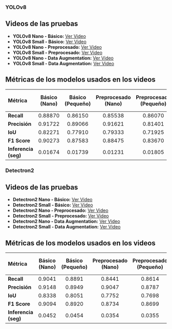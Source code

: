 ### YOLOv8

## Videos de las pruebas

- **YOLOv8 Nano - Básico:** [Ver Video](https://youtu.be/Y-SiBJKqvGo)
- **YOLOv8 Small - Básico:** [Ver Video](https://youtu.be/vAMzdMGJsvg)
- **YOLOv8 Nano - Preprocesado:** [Ver Video](https://youtu.be/2jJWQbW_w84)
- **YOLOv8 Small - Preprocesado:** [Ver Video](https://youtu.be/JfWe1RgWytU)
- **YOLOv8 Nano - Data Augmentation:** [Ver Video](https://youtu.be/C0gjKuo4kXY)
- **YOLOv8 Small - Data Augmentation:** [Ver Video](https://youtu.be/gNJdepY94D8)

## Métricas de los modelos usados en los videos

| **Métrica**         | **Básico (Nano)** | **Básico (Pequeño)** | **Preprocesado (Nano)** | **Preprocesado (Pequeño)** | **Data Augmentation (Nano)** | **Data Augmentation (Pequeño)** |
|:--------------------|:-----------------:|:--------------------:|:-----------------------:|:--------------------------:|:----------------------------:|:------------------------------:|
| **Recall**          |      0.88870      |        0.86150       |        0.85538          |         0.86070             |            0.90914           |            0.88452             |
| **Precisión**       |      0.91722      |        0.89066       |        0.91621          |         0.81401             |            0.88694           |            0.84628             |
| **IoU**             |      0.82271      |        0.77910       |        0.79333          |         0.71925             |            0.81472           |            0.77038             |
| **F1 Score**        |      0.90273      |        0.87583       |        0.88475          |         0.83670             |            0.89790           |            0.83854             |
| **Inferencia (seg)**  |      0.01674      |        0.01739       |        0.01231          |         0.01805             |            0.01226           |            0.01541             |


### Detectron2

## Videos de las pruebas

- **Detectron2 Nano - Básico:** [Ver Video](https://youtu.be/sQZPaVRtnlk)
- **Detectron2 Small - Básico:** [Ver Video](https://youtu.be/Uefp0zKeJpw)
- **Detectron2 Nano - Preprocesado:** [Ver Video](https://youtu.be/eKyJdpOFFVo)
- **Detectron2 Small - Preprocesado:** [Ver Video](https://youtu.be/Y1G8UV2lGKs)
- **Detectron2 Nano - Data Augmentation:** [Ver Video](https://youtu.be/2MSFshEjeFs)
- **Detectron2 Small - Data Augmentation:** [Ver Video](https://youtu.be/ieQ4TC7YBJM)


## Métricas de los modelos usados en los videos

| **Métrica**         | **Básico (Nano)** | **Básico (Pequeño)** | **Preprocesado (Nano)** | **Preprocesado (Pequeño)** | **Data Augmentation (Nano)** | **Data Augmentation (Pequeño)** |
|:--------------------|:-----------------:|:--------------------:|:-----------------------:|:--------------------------:|:----------------------------:|:------------------------------:|
| **Recall**          |      0.9041       |        0.8891        |        0.8441           |         0.8614              |            0.8906            |            0.8931              |
| **Precisión**       |      0.9148       |        0.8949        |        0.9047           |         0.8787              |            0.9083            |            0.9016              |
| **IoU**             |      0.8338       |        0.8051        |        0.7752           |         0.7698              |            0.8171            |            0.8138              |
| **F1 Score**        |      0.9094       |        0.8920        |        0.8734           |         0.8699              |            0.8993            |            0.8973              |
| **Inferencia (seg)**  |      0.0452       |        0.0454        |        0.0354           |         0.0355              |            0.0352            |            0.0356              |
